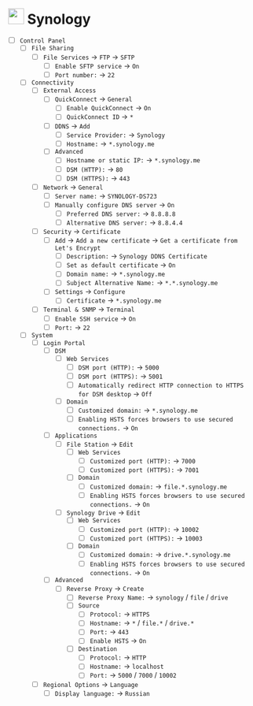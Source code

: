 # <img src="https://fileres.synology.com/images/common/favicon/syno/icon-180x180.png" width="32"/> Synology

- [ ] `Control Panel`
  - [ ] `File Sharing`
    - [ ] `File Services` -> `FTP` -> `SFTP`
      - [ ] `Enable SFTP service` -> `On`
      - [ ] `Port number:` -> `22`
  - [ ] `Connectivity`
    - [ ] `External Access`
      - [ ] `QuickConnect` -> `General`
        - [ ] `Enable QuickConnect` -> `On`
        - [ ] `QuickConnect ID` -> `*`
      - [ ] `DDNS` -> `Add`
        - [ ] `Service Provider:` -> `Synology`
        - [ ] `Hostname:` -> `*.synology.me`
      - [ ] `Advanced`
        - [ ] `Hostname or static IP:` -> `*.synology.me`
        - [ ] `DSM (HTTP):` -> `80`
        - [ ] `DSM (HTTPS):` -> `443`
    - [ ] `Network` -> `General`
      - [ ] `Server name:` -> `SYNOLOGY-DS723`
      - [ ] `Manually configure DNS server` -> `On`
          - [ ] `Preferred DNS server:` -> `8.8.8.8`
          - [ ] `Alternative DNS server:` -> `8.8.4.4`
    - [ ] `Security` -> `Certificate`
      - [ ] `Add` -> `Add a new certificate` -> `Get a certificate from Let's Encrypt`
        - [ ] `Description:` -> `Synology DDNS Certificate`
        - [ ] `Set as default certificate` -> `On`
        - [ ] `Domain name:` -> `*.synology.me`
        - [ ] `Subject Alternative Name:` -> `*.*.synology.me`
      - [ ] `Settings` -> `Configure`
        - [ ] `Certificate` -> `*.synology.me`
    - [ ] `Terminal & SNMP` -> `Terminal`
      - [ ] `Enable SSH service` -> `On`
      - [ ] `Port:` -> `22`
  - [ ] `System`
    - [ ] `Login Portal`
      - [ ] `DSM`
        - [ ] `Web Services`
          - [ ] `DSM port (HTTP):` -> `5000`
          - [ ] `DSM port (HTTPS):` -> `5001`
          - [ ] `Automatically redirect HTTP connection to HTTPS for DSM desktop` -> `Off`
        - [ ] `Domain`
          - [ ] `Customized domain:` -> `*.synology.me`
          - [ ] `Enabling HSTS forces browsers to use secured connections.` -> `On`
      - [ ] `Applications`
        - [ ] `File Station` -> `Edit`
          - [ ] `Web Services`
            - [ ] `Customized port (HTTP):` -> `7000`
            - [ ] `Customized port (HTTPS):` -> `7001`
          - [ ] `Domain`
            - [ ] `Customized domain:` -> `file.*.synology.me`
            - [ ] `Enabling HSTS forces browsers to use secured connections.` -> `On`
        - [ ] `Synology Drive` -> `Edit`
          - [ ] `Web Services`
            - [ ] `Customized port (HTTP):` -> `10002`
            - [ ] `Customized port (HTTPS):` -> `10003`
          - [ ] `Domain`
            - [ ] `Customized domain:` -> `drive.*.synology.me`
            - [ ] `Enabling HSTS forces browsers to use secured connections.` -> `On`
      - [ ] `Advanced`
        - [ ] `Reverse Proxy` -> `Create`
          - [ ] `Reverse Proxy Name:` -> `synology` / `file` / `drive`
          - [ ] `Source`
            - [ ] `Protocol:` -> `HTTPS`
            - [ ] `Hostname:` -> `*` / `file.*` / `drive.*`
            - [ ] `Port:` -> `443`
            - [ ] `Enable HSTS` -> `On`
          - [ ] `Destination`
            - [ ] `Protocol:` -> `HTTP`
            - [ ] `Hostname:` -> `localhost`
            - [ ] `Port:` -> `5000` / `7000` / `10002`
    - [ ] `Regional Options` -> `Language`
      - [ ] `Display language:` -> `Russian`
